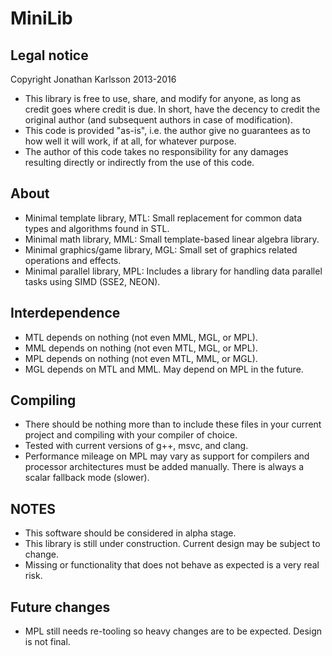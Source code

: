 MiniLib
=======

Legal notice
------------
Copyright Jonathan Karlsson 2013-2016

* This library is free to use, share, and modify for anyone, as long
  as credit goes where credit is due. In short, have the decency to
  credit the original author (and subsequent authors in case of modification).
* This code is provided "as-is", i.e. the author give no guarantees as to how
  well it will work, if at all, for whatever purpose.
* The author of this code takes no responsibility for any damages
  resulting directly or indirectly from the use of this code.

About
-----
* Minimal template library, MTL: Small replacement for common data types and
  algorithms found in STL.
* Minimal math library, MML: Small template-based linear algebra library.
* Minimal graphics/game library, MGL: Small set of graphics related operations and effects.
* Minimal parallel library, MPL: Includes a library for handling data parallel tasks using
  SIMD (SSE2, NEON).

Interdependence
---------------
* MTL depends on nothing (not even MML, MGL, or MPL).
* MML depends on nothing (not even MTL, MGL, or MPL).
* MPL depends on nothing (not even MTL, MML, or MGL).
* MGL depends on MTL and MML. May depend on MPL in the future.

Compiling
---------
* There should be nothing more than to include these files in
  your current project and compiling with your compiler of choice.
* Tested with current versions of g++, msvc, and clang.
* Performance mileage on MPL may vary as support for compilers and
  processor architectures must be added manually. There is always a
  scalar fallback mode (slower).

NOTES
-----
* This software should be considered in alpha stage.
* This library is still under construction. Current design
  may be subject to change.
* Missing or functionality that does not behave as expected
  is a very real risk.

Future changes
--------------
* MPL still needs re-tooling so heavy changes are to be expected. Design is not final.
